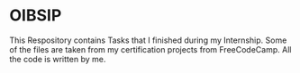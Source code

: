 # OIBSIP
This Respository contains Tasks that I finished during my Internship.
Some of the files are taken from my certification projects from FreeCodeCamp.
All the code is written by me.
